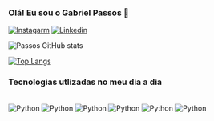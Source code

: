 
### Olá! Eu sou o Gabriel Passos 👋

[![Instagarm](https://img.shields.io/badge/Instagram-E4405F?style=for-the-badge&logo=instagram&logoColor=white)](https://www.instagram.com/gabriel.passos27/)
[![Linkedin](https://img.shields.io/badge/LinkedIn-0077B5?style=for-the-badge&logo=linkedin&logoColor=white)](https://www.linkedin.com/in/gabriel-de-souza-passos-4004a01b8/)

![Passos GitHub stats]([https://github-readme-stats.vercel.app](https://github-readme-stats-woad-delta-32.vercel.app/)/api?username=EastBeng&show_icons=true&theme=dracula)

[![Top Langs](https://github-readme-stats.vercel.app/api/top-langs/?username=EastBeng)](https://github.com/anuraghazra/github-readme-stats)



### Tecnologias utlizadas no meu dia a dia

<div style="dispplay: inline_block"><br/>
<img align="center "alt="Python" src="https://img.shields.io/badge/Python-3776AB?style=for-the-badge&logo=python&logoColor=white"/>
<img align="center "alt="Python" src="https://img.shields.io/badge/Microsoft_Azure-0089D6?style=for-the-badge&logo=microsoft-azure&logoColor=white"/>
<img align="center "alt="Python" src="https://img.shields.io/badge/Powershell-2CA5E0?style=for-the-badge&logo=powershell&logoColor=white"/>
<img align="center "alt="Python" src="https://img.shields.io/badge/MySQL-005C84?style=for-the-badge&logo=mysql&logoColor=white"/>
<img align="center "alt="Python" src="https://img.shields.io/badge/Oracle-F80000?style=for-the-badge&logo=Oracle&logoColor=white"/>
<img align="center "alt="Python" src="https://img.shields.io/badge/Microsoft_Office-D83B01?style=for-the-badge&logo=microsoft-office&logoColor=white"/>

</div>


